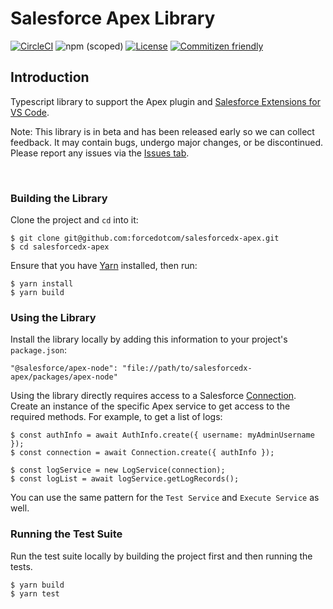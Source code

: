 # Salesforce Apex Library

[![CircleCI](https://circleci.com/gh/forcedotcom/salesforcedx-apex.svg?style=svg&circle-token=5869ea795e44e1b737f2f2a86fd51cdc2ac08629)](https://circleci.com/gh/forcedotcom/salesforcedx-apex)
![npm (scoped)](https://img.shields.io/npm/v/@salesforce/plugin-apex)
[![License](https://img.shields.io/badge/License-BSD%203--Clause-blue.svg)](https://opensource.org/licenses/BSD-3-Clause)
[![Commitizen friendly](https://img.shields.io/badge/commitizen-friendly-brightgreen.svg)](http://commitizen.github.io/cz-cli/)

## Introduction
Typescript library to support the Apex plugin and [Salesforce Extensions for VS Code](https://github.com/forcedotcom/salesforcedx-vscode/).

Note: This library is in beta and has been released early so we can collect feedback. It may contain bugs, undergo major changes, or be discontinued. Please report any issues via the [Issues tab](https://github.com/forcedotcom/salesforcedx-apex/issues).

<br/>

### Building the Library

Clone the project and `cd` into it:

```
$ git clone git@github.com:forcedotcom/salesforcedx-apex.git
$ cd salesforcedx-apex
```

Ensure that you have [Yarn](https://yarnpkg.com/) installed, then run:

```
$ yarn install
$ yarn build
```


### Using the Library 

Install the library locally by adding this information to your project's `package.json`:

```
"@salesforce/apex-node": "file://path/to/salesforcedx-apex/packages/apex-node"
```

Using the library directly requires access to a Salesforce [Connection](https://forcedotcom.github.io/sfdx-core/classes/authinfo.html). Create an instance of the specific Apex service to get access to the required methods. For example, to get a list of logs:

```
$ const authInfo = await AuthInfo.create({ username: myAdminUsername });
$ const connection = await Connection.create({ authInfo });

$ const logService = new LogService(connection);
$ const logList = await logService.getLogRecords();
```

You can use the same pattern for the `Test Service` and `Execute Service` as well.


### Running the Test Suite

Run the test suite locally by building the project first and then running the tests.

```
$ yarn build
$ yarn test
```


